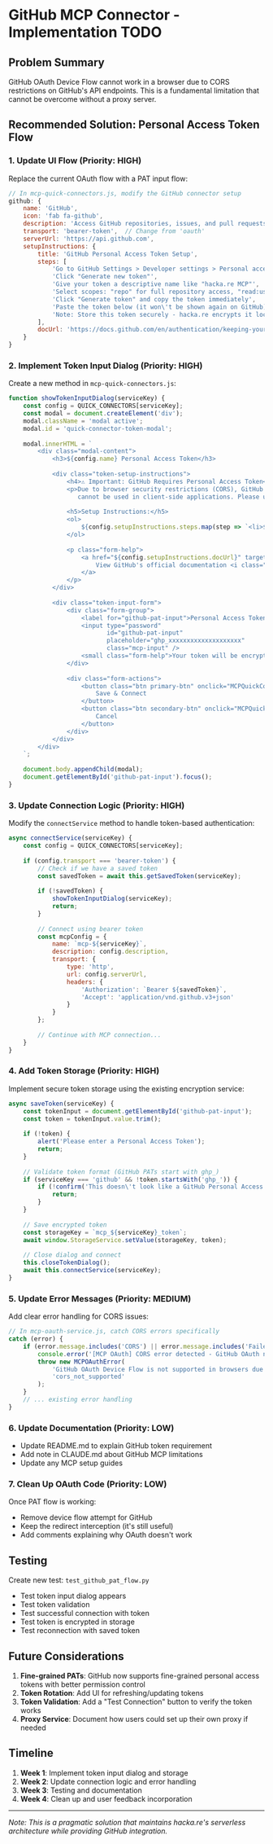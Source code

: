 # GitHub MCP Connector - Implementation TODO

## Problem Summary
GitHub OAuth Device Flow cannot work in a browser due to CORS restrictions on GitHub's API endpoints. This is a fundamental limitation that cannot be overcome without a proxy server.

## Recommended Solution: Personal Access Token Flow

### 1. Update UI Flow (Priority: HIGH)

Replace the current OAuth flow with a PAT input flow:

```javascript
// In mcp-quick-connectors.js, modify the GitHub connector setup
github: {
    name: 'GitHub',
    icon: 'fab fa-github',
    description: 'Access GitHub repositories, issues, and pull requests',
    transport: 'bearer-token',  // Change from 'oauth'
    serverUrl: 'https://api.github.com',
    setupInstructions: {
        title: 'GitHub Personal Access Token Setup',
        steps: [
            'Go to GitHub Settings > Developer settings > Personal access tokens > Tokens (classic)',
            'Click "Generate new token"',
            'Give your token a descriptive name like "hacka.re MCP"',
            'Select scopes: "repo" for full repository access, "read:user" for user info',
            'Click "Generate token" and copy the token immediately',
            'Paste the token below (it won\'t be shown again on GitHub)',
            'Note: Store this token securely - hacka.re encrypts it locally'
        ],
        docUrl: 'https://docs.github.com/en/authentication/keeping-your-account-and-data-secure/creating-a-personal-access-token'
    }
}
```

### 2. Implement Token Input Dialog (Priority: HIGH)

Create a new method in `mcp-quick-connectors.js`:

```javascript
function showTokenInputDialog(serviceKey) {
    const config = QUICK_CONNECTORS[serviceKey];
    const modal = document.createElement('div');
    modal.className = 'modal active';
    modal.id = 'quick-connector-token-modal';
    
    modal.innerHTML = `
        <div class="modal-content">
            <h3>${config.name} Personal Access Token</h3>
            
            <div class="token-setup-instructions">
                <h4>⚠️ Important: GitHub Requires Personal Access Token</h4>
                <p>Due to browser security restrictions (CORS), GitHub's OAuth Device Flow 
                   cannot be used in client-side applications. Please use a Personal Access Token instead.</p>
                
                <h5>Setup Instructions:</h5>
                <ol>
                    ${config.setupInstructions.steps.map(step => `<li>${step}</li>`).join('')}
                </ol>
                
                <p class="form-help">
                    <a href="${config.setupInstructions.docUrl}" target="_blank">
                        View GitHub's official documentation <i class="fas fa-external-link-alt"></i>
                    </a>
                </p>
            </div>
            
            <div class="token-input-form">
                <div class="form-group">
                    <label for="github-pat-input">Personal Access Token</label>
                    <input type="password" 
                           id="github-pat-input" 
                           placeholder="ghp_xxxxxxxxxxxxxxxxxxxx" 
                           class="mcp-input" />
                    <small class="form-help">Your token will be encrypted and stored locally</small>
                </div>
                
                <div class="form-actions">
                    <button class="btn primary-btn" onclick="MCPQuickConnectors.saveToken('${serviceKey}')">
                        Save & Connect
                    </button>
                    <button class="btn secondary-btn" onclick="MCPQuickConnectors.closeTokenDialog()">
                        Cancel
                    </button>
                </div>
            </div>
        </div>
    `;
    
    document.body.appendChild(modal);
    document.getElementById('github-pat-input').focus();
}
```

### 3. Update Connection Logic (Priority: HIGH)

Modify the `connectService` method to handle token-based authentication:

```javascript
async connectService(serviceKey) {
    const config = QUICK_CONNECTORS[serviceKey];
    
    if (config.transport === 'bearer-token') {
        // Check if we have a saved token
        const savedToken = await this.getSavedToken(serviceKey);
        
        if (!savedToken) {
            showTokenInputDialog(serviceKey);
            return;
        }
        
        // Connect using bearer token
        const mcpConfig = {
            name: `mcp-${serviceKey}`,
            description: config.description,
            transport: {
                type: 'http',
                url: config.serverUrl,
                headers: {
                    'Authorization': `Bearer ${savedToken}`,
                    'Accept': 'application/vnd.github.v3+json'
                }
            }
        };
        
        // Continue with MCP connection...
    }
}
```

### 4. Add Token Storage (Priority: HIGH)

Implement secure token storage using the existing encryption service:

```javascript
async saveToken(serviceKey) {
    const tokenInput = document.getElementById('github-pat-input');
    const token = tokenInput.value.trim();
    
    if (!token) {
        alert('Please enter a Personal Access Token');
        return;
    }
    
    // Validate token format (GitHub PATs start with ghp_)
    if (serviceKey === 'github' && !token.startsWith('ghp_')) {
        if (!confirm('This doesn\'t look like a GitHub Personal Access Token. Continue anyway?')) {
            return;
        }
    }
    
    // Save encrypted token
    const storageKey = `mcp_${serviceKey}_token`;
    await window.StorageService.setValue(storageKey, token);
    
    // Close dialog and connect
    this.closeTokenDialog();
    await this.connectService(serviceKey);
}
```

### 5. Update Error Messages (Priority: MEDIUM)

Add clear error handling for CORS issues:

```javascript
// In mcp-oauth-service.js, catch CORS errors specifically
catch (error) {
    if (error.message.includes('CORS') || error.message.includes('Failed to fetch')) {
        console.error('[MCP OAuth] CORS error detected - GitHub OAuth not supported in browser');
        throw new MCPOAuthError(
            'GitHub OAuth Device Flow is not supported in browsers due to CORS restrictions. Please use a Personal Access Token instead.',
            'cors_not_supported'
        );
    }
    // ... existing error handling
}
```

### 6. Update Documentation (Priority: LOW)

- Update README.md to explain GitHub token requirement
- Add note in CLAUDE.md about GitHub MCP limitations
- Update any MCP setup guides

### 7. Clean Up OAuth Code (Priority: LOW)

Once PAT flow is working:
- Remove device flow attempt for GitHub
- Keep the redirect interception (it's still useful)
- Add comments explaining why OAuth doesn't work

## Testing

Create new test: `test_github_pat_flow.py`
- Test token input dialog appears
- Test token validation
- Test successful connection with token
- Test token is encrypted in storage
- Test reconnection with saved token

## Future Considerations

1. **Fine-grained PATs**: GitHub now supports fine-grained personal access tokens with better permission control
2. **Token Rotation**: Add UI for refreshing/updating tokens
3. **Token Validation**: Add a "Test Connection" button to verify the token works
4. **Proxy Service**: Document how users could set up their own proxy if needed

## Timeline

1. **Week 1**: Implement token input dialog and storage
2. **Week 2**: Update connection logic and error handling
3. **Week 3**: Testing and documentation
4. **Week 4**: Clean up and user feedback incorporation

---

*Note: This is a pragmatic solution that maintains hacka.re's serverless architecture while providing GitHub integration.*